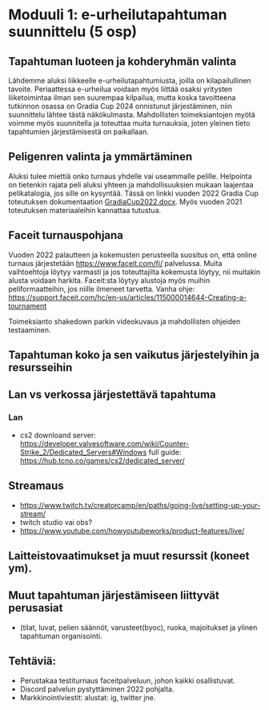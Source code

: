 # Moduuli 1: e-urheilutapahtuman suunnittelu (5 osp)


## Tapahtuman luoteen ja kohderyhmän valinta
	
   Lähdemme aluksi liikkeelle e-urheilutapahtumiusta, joilla on kilapailullinen tavoite. Periaattessa e-urheilua voidaan myös liittää osaksi yritysten liiketoimintaa ilman sen suurempaa kilpailua, mutta koska tavoitteena tutkinnon osassa on Gradia Cup 2024 onnistunut järjestäminen, niin suunnittelu lähtee tästä näkökulmasta. Mahdollisten toimeksiantojen myötä voimme myös suunnitella ja toteuttaa muita turnauksia, joten yleinen tieto tapahtumien järjestämisestä on paikallaan.


## Peligenren valinta ja ymmärtäminen 

   Aluksi tulee miettiä onko turnaus yhdelle vai useammalle pelille. Helpointa on tietenkin rajata peli aluksi yhteen ja mahdollisuuksien mukaan laajentaa pelikatalogia, jos sille on kysyntää. Tässä on linkki vuoden 2022 Gradia Cup toteutuksen dokumentaation [GradiaCup2022.docx](https://github.com/VilleHamalainen/E-urheilussa-toimiminen/Moduuli_1/GradiaCup2022.docx). Myös vuoden 2021 toteutuksen materiaaleihin kannattaa tutustua. 

## Faceit turnauspohjana
   
   Vuoden 2022 palautteen ja kokemusten perusteella suositus on, että online turnaus järjestetään https://www.faceit.com/fi/ palvelussa. Muita vaihtoehtoja löytyy varmasti ja jos toteuttajilta kokemusta löytyy, nii muitakin alusta voidaan harkita. Faceit:sta löytyy alustoja myös muihin peliformaatteihin, jos niille ilmeneet tarvetta. Vanha ohje: https://support.faceit.com/hc/en-us/articles/115000014644-Creating-a-tournament



Toimeksianto shakedown parkin videokuvaus ja mahdollisten ohjeiden testaaminen.

## Tapahtuman koko ja sen vaikutus järjestelyihin ja resursseihin

## Lan vs verkossa järjestettävä tapahtuma
### Lan
- cs2 downloand server: https://developer.valvesoftware.com/wiki/Counter-Strike_2/Dedicated_Servers#Windows
 full guide: https://hub.tcno.co/games/cs2/dedicated_server/


## Streamaus
   - https://www.twitch.tv/creatorcamp/en/paths/going-live/setting-up-your-stream/
   - twitch studio vai obs?
   - https://www.youtube.com/howyoutubeworks/product-features/live/


## Laitteistovaatimukset ja muut resurssit (koneet ym).


## Muut tapahtuman järjestämiseen liittyvät perusasiat 
  - (tilat, luvat, pelien säännöt, varusteet(byoc), ruoka, majoitukset ja ylinen tapahtuman organisointi.


## Tehtäviä:
   
   - Perustakaa testiturnaus faceitpalveluun, johon kaikki osallistuvat. 
   - Discord palvelun pystyttäminen 2022 pohjalta.
   - Markkinointiviestit: alustat: ig, twitter jne.